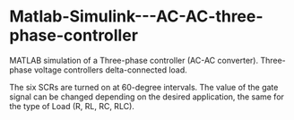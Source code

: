 # Matlab-Simulink---AC-AC-three-phase-controller
MATLAB simulation of a Three-phase controller (AC-AC converter).
Three-phase voltage controllers delta-connected load.

The six SCRs are turned on at 60-degree intervals.
The value of the gate signal can be changed depending on the desired application, the same for the type of Load (R, RL, RC, RLC).
